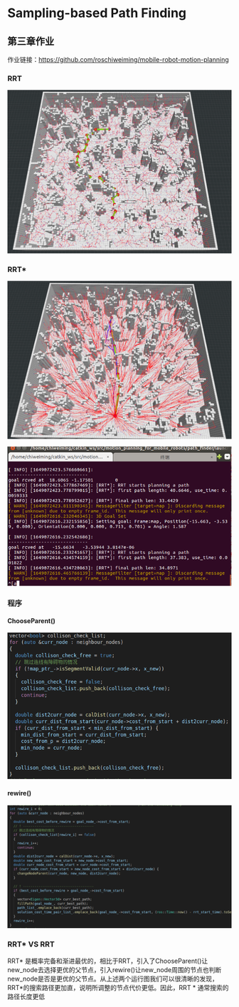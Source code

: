 # Sampling-based Path Finding

## 第三章作业

作业链接：https://github.com/roschiweiming/mobile-robot-motion-planning

### RRT

<img src="picture/RRT-1.png" alt="RRT-1" style="zoom: 80%;" />

### RRT*

<img src="picture/RRT*-1.png" style="zoom:80%;" />



![](picture/RRT*-terminal-1.png)

### 程序

#### ChooseParent()

![](picture/ChooseParent.png)

#### rewire()

![](picture/rewire.png)

### RRT* VS RRT

RRT* 是概率完备和渐进最优的，相比于RRT，引入了ChooseParent()让new_node去选择更优的父节点，引入rewire()让new_node周围的节点也判断new_node是否是更优的父节点。从上述两个运行图我们可以很清晰的发现，RRT*的搜索路径更加直，说明所调整的节点代价更低。因此，RRT *  通常搜索的路径长度更低

